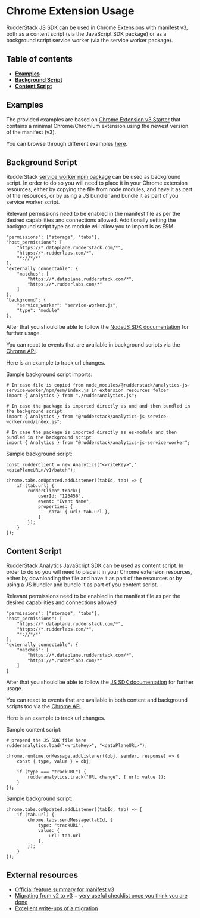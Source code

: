# Chrome Extension Usage

RudderStack JS SDK can be used in Chrome Extensions with manifest v3, both as a content script (via the JavaScript SDK package)
or as a background script service worker (via the service worker package).

## Table of contents

- [**Examples**](#examples)
- [**Background Script**](#background-script)
- [**Content Script**](#content-script)

## Examples

The provided examples are based on [Chrome Extension v3 Starter](https://github.com/SimGus/chrome-extension-v3-starter)
that contains a minimal Chrome/Chromium extension using the newest version of the manifest (v3).

You can browse through different examples [here](https://github.com/rudderlabs/rudder-sdk-js/tree/develop/examples/chrome-extension).

## Background Script

RudderStack [service worker npm package](https://www.npmjs.com/package/@rudderstack/analytics-js-service-worker) can be
used as background script. In order to do so you will need to place it in your Chrome extension resources, either by
copying the file from node modules, and have it as part of the resources, or by using a JS bundler and bundle it as
part of you service worker script.

Relevant permissions need to be enabled in the manifest file as per the desired capabilities and connections allowed.
Additionally setting the background script type as module will allow you to import is as ESM.

    "permissions": ["storage", "tabs"],
    "host_permissions": [
        "https://*.dataplane.rudderstack.com/*",
        "https://*.rudderlabs.com/*",
        "*://*/*"
    ],
    "externally_connectable": {
        "matches": [
            "https://*.dataplane.rudderstack.com/*",
            "https://*.rudderlabs.com/*"
        ]
    },
    "background": {
        "service_worker": "service-worker.js",
        "type": "module"
    },

After that you should be able to follow the [NodeJS SDK documentation](https://www.rudderstack.com/docs/sources/event-streams/sdks/rudderstack-node-sdk/)
for further usage.

You can react to events that are available in background scripts via the [Chrome API](https://developer.chrome.com/docs/extensions/reference/).

Here is an example to track url changes.

Sample background script imports:

    # In case file is copied from node_modules/@rudderstack/analytics-js-service-worker/npm/esm/index.js in extension resources folder
    import { Analytics } from "./rudderAnalytics.js";

    # In case the package is imported directly as umd and then bundled in the background script
    import { Analytics } from "@rudderstack/analytics-js-service-worker/umd/index.js";

    # In case the package is imported directly as es-module and then bundled in the background script
    import { Analytics } from "@rudderstack/analytics-js-service-worker";

Sample background script:

    const rudderClient = new Analytics("<writeKey>","<dataPlaneURL>/v1/batch");

    chrome.tabs.onUpdated.addListener((tabId, tab) => {
        if (tab.url) {
            rudderClient.track({
                userId: "123456",
                event: "Event Name",
                properties: {
                    data: { url: tab.url },
                }
            });
        }
    });

## Content Script

RudderStack Analytics [JavaScript SDK](https://www.rudderstack.com/docs/sources/event-streams/sdks/rudderstack-javascript-sdk/)
can be used as content script. In order to do so you will need to place it in your Chrome extension resources, either
by downloading the file and have it as part of the resources or by using a JS bundler and bundle it as
part of you content script.

Relevant permissions need to be enabled in the manifest file as per the desired capabilities and connections allowed

    "permissions": ["storage", "tabs"],
    "host_permissions": [
        "https://*.dataplane.rudderstack.com/*",
        "https://*.rudderlabs.com/*",
        "*://*/*"
    ],
    "externally_connectable": {
        "matches": [
            "https://*.dataplane.rudderstack.com/*",
            "https://*.rudderlabs.com/*"
        ]
    }

After that you should be able to follow the [JS SDK documentation](https://www.rudderstack.com/docs/sources/event-streams/sdks/rudderstack-javascript-sdk/quick-start-guide/)
for further usage.

You can react to events that are available in both content and background scripts too via the [Chrome API](https://developer.chrome.com/docs/extensions/reference/).

Here is an example to track url changes.

Sample content script:

    # prepend the JS SDK file here
    rudderanalytics.load("<writeKey>", "<dataPlaneURL>");

    chrome.runtime.onMessage.addListener((obj, sender, response) => {
        const { type, value } = obj;

        if (type === "trackURL") {
            rudderanalytics.track("URL change", { url: value });
        }
    });

Sample background script:

    chrome.tabs.onUpdated.addListener((tabId, tab) => {
        if (tab.url) {
            chrome.tabs.sendMessage(tabId, {
                type: "trackURL",
                value: {
                    url: tab.url
                },
            });
        }
    });

## External resources

- [Official feature summary for manifest v3](https://developer.chrome.com/docs/extensions/mv3/intro/mv3-overview/)
- [Migrating from v2 to v3](https://developer.chrome.com/docs/extensions/mv3/intro/mv3-migration/) + [very useful checklist once you think you are done](https://developer.chrome.com/docs/extensions/mv3/mv3-migration-checklist/)
- [Excellent write-ups of a migration](https://github.com/kentbrew/learning-manifest-v3)
